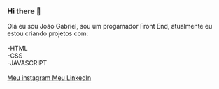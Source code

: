 ### Hi there 👋

Olá eu sou João Gabriel, sou um progamador Front End, atualmente eu estou criando projetos com:
<br>
<br>
-HTML
<br>
-CSS
<br>
-JAVASCRIPT
    <br>
    <br>
     <a href="https://www.instagram.com/joaogabriel.lisboa/" target="_blank"> Meu instagram </a>
     <a href="www.linkedin.com/in/joao-gabriel-lisboa" target="_blank">Meu LinkedIn</a>
    

